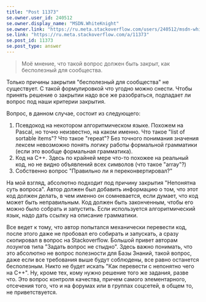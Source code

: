 ```yaml
---
title: "Post 11373"
se.owner.user_id: 240512
se.owner.display_name: "MSDN.WhiteKnight"
se.owner.link: "https://ru.meta.stackoverflow.com/users/240512/msdn-whiteknight"
se.link: "https://ru.meta.stackoverflow.com/a/11373"
se.post_id: 11373
se.post_type: answer
---
```

<blockquote>
<p>Моё мнение, что такой вопрос должен быть закрыт, как бесполезный для сообщества.</p>
</blockquote>
<p>Только причины закрытия &quot;бесполезный для сообщества&quot; не существует. С такой формулировкой что угодно можно снести. Чтобы принять решение о закрытии надо все же разобраться, подпадает ли вопрос под наши критерии закрытия.</p>
<p>Вопрос, в данном случае, состоит из следующего:</p>
<ol>
<li>Псевдокод на некотором алгоритмическом языке. Похожем на Pascal, но точно неизвестно, на каком именно. Что такое &quot;list of sortable items&quot;? Что такое &quot;repeat&quot;? Без точного понимания значения лексем невозможно понять логику работы формальной грамматики (если это вообще формальная грамматика).</li>
<li>Код на С++. Здесь по крайней мере что-то похожее на реальный код, но не видно объявлений всех символов (что такое &quot;array&quot;?)</li>
<li>Собственно вопрос &quot;Правильно ли я переконвертировал?&quot;</li>
</ol>
<p>На мой взгляд, абсолютно подходит под причину закрытия &quot;Непонятна суть вопроса&quot;. Автор должен был добавить информацию о том, что этот код должен делать, в чем именно он сомневается, если думает, что код может быть неправильным. Код должен быть законченным, чтобы его можно было собрать и запустить. Если используется алгоритмический язык, надо дать ссылку на описание грамматики.</p>
<p>Все ведет к тому, что автор попытался механически перевести код, после этого даже не пробовал его собирать и запускать, а сразу скопировал в вопрос на Stackoverflow. Большой привет авторам лозунгов типа &quot;Задать вопрос не стыдно&quot;. Здесь важно понимать, что это абсолютно не вопрос полезности для Базы Знаний, такой вопрос, даже если все требования выше будут соблюдены,  все равно останется бесполезным. Никто не будет искать &quot;Как перевести с непонятно чего на С++&quot;. Ну, кроме тех, кому нужно решение того же задания, разве что. Это вопрос контроля качества, причем самого элементарного, отсечения того, что и на форумах или в группах соцсетей, в общем то, не приветствуется.</p>
